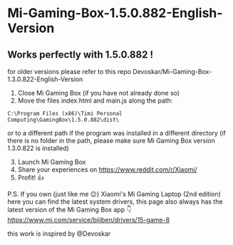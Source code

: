 # Mi-Gaming-Box-1.5.0.882-English-Version

## Works perfectly with 1.5.0.882 !
for older versions please refer to this repo Devoskar/Mi-Gaming-Box-1.3.0.822-English-Version

1) Close Mi Gaming Box (if you have not already done so)
2) Move the files index.html and main.js along the path:

`C:\Program Files (x86)\Timi Personal Computing\GamingBox\1.5.0.882\dist\`

or to a different path if the program was installed in a different directory (if there is no folder in the path, please make sure Mi Gaming Box version 1.3.0.822 is installed)

3) Launch Mi Gaming Box
4) Share your experiences on https://www.reddit.com/r/Xiaomi/
5) Profit! :+1:

P.S.
If you own (just like me :wink:) Xiaomi's Mi Gaming Laptop (2nd edition) here you can find the latest system drivers, this page also always has the latest version of the Mi Gaming Box app :point_down: https://www.mi.com/service/bijiben/drivers/15-game-8

this work is inspired by @Devoskar
